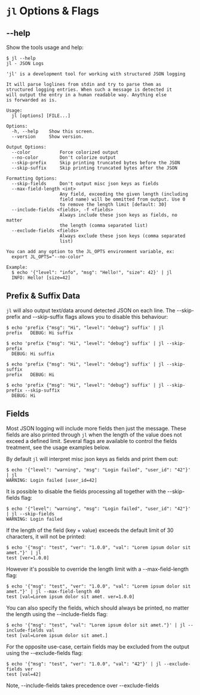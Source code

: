 # `jl` Options & Flags

## --help

Show the tools usage and help:

    $ jl --help
    jl - JSON Logs
    
    'jl' is a development tool for working with structured JSON logging
    
    It will parse loglines from stdin and try to parse them as
    structured logging entries. When such a message is detected it
    will output the entry in a human readable way. Anything else
    is forwarded as is.
    
    Usage:
      jl [options] [FILE...]
    
    Options:
      -h, --help    Show this screen.
      --version     Show version.
    
    Output Options:
      --color           Force colorized output
      --no-color        Don't colorize output
      --skip-prefix     Skip printing truncated bytes before the JSON
      --skip-suffix     Skip printing truncated bytes after the JSON
    
    Formatting Options:
      --skip-fields     Don't output misc json keys as fields
      --max-field-length <int>
                        Any field, exceeding the given length (including
                        field name) will be ommitted from output. Use 0
                        to remove the length limit [default: 30]
      --include-fields <fields>, -f <fields>
                        Always include these json keys as fields, no matter
                        the length (comma separated list)
      --exclude-fields <fields>
                        Always exclude these json keys (comma separated
                        list)
    
    You can add any option to the JL_OPTS environment variable, ex:
      export JL_OPTS="--no-color"
    
    Example:
      $ echo '{"level": "info", "msg": "Hello!", "size": 42}' | jl
      INFO: Hello! [size=42]

## Prefix & Suffix Data

`jl` will also output text/data around detected JSON on each line. The --skip-prefix and --skip-suffix flags allows you to disable this behaviour:

    $ echo 'prefix {"msg": "Hi", "level": "debug"} suffix' | jl
    prefix   DEBUG: Hi suffix

    $ echo 'prefix {"msg": "Hi", "level": "debug"} suffix' | jl --skip-prefix
      DEBUG: Hi suffix

    $ echo 'prefix {"msg": "Hi", "level": "debug"} suffix' | jl --skip-suffix
    prefix   DEBUG: Hi

    $ echo 'prefix {"msg": "Hi", "level": "debug"} suffix' | jl --skip-prefix --skip-suffix
      DEBUG: Hi

## Fields

Most JSON logging will include more fields then just the message. These fields are also printed through `jl` when the length of the value does not exceed a defined limit. Several flags are available to control the fields treatment, see the usage examples below.

By default `jl` will interpret misc json keys as fields and print them out:

    $ echo '{"level": "warning", "msg": "Login failed", "user_id": "42"}' | jl
    WARNING: Login failed [user_id=42]

It is possible to disable the fields processing all together with the --skip-fields flag:

    $ echo '{"level": "warning", "msg": "Login failed", "user_id": "42"}' | jl --skip-fields
    WARNING: Login failed

If the length of the field (key + value) exceeds the default limit of 30 characters, it will not be printed:

    $ echo '{"msg": "test", "ver": "1.0.0", "val": "Lorem ipsum dolor sit amet."}' | jl
    test [ver=1.0.0]

However it's possible to override the length limit with a --max-field-length flag:

    $ echo '{"msg": "test", "ver": "1.0.0", "val": "Lorem ipsum dolor sit amet."}' | jl --max-field-length 40
    test [val=Lorem ipsum dolor sit amet. ver=1.0.0]

You can also specify the fields, which should always be printed, no matter the length using the --include-fields flag:

    $ echo '{"msg": "test", "val": "Lorem ipsum dolor sit amet."}' | jl --include-fields val
    test [val=Lorem ipsum dolor sit amet.]

For the opposite use-case, certain fields may be excluded from the output using the --exclude-fields flag:

    $ echo '{"msg": "test", "ver": "1.0.0", "val": "42"}' | jl --exclude-fields ver
    test [val=42]

Note, --include-fields takes precedence over --exclude-fields